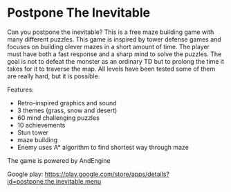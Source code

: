 # Postpone The Inevitable

Can you postpone the inevitable? This is a free maze building game with many different puzzles.
This game is inspired by tower defense games and focuses on building clever mazes in a short amount of time. The player must have both a fast response and a sharp mind to solve the puzzles.
The goal is not to defeat the monster as an ordinary TD but to prolong the time it takes for it to traverse the map. All levels have been tested some of them are really hard, but it is possible.

Features:
- Retro-inspired graphics and sound
- 3 themes (grass, snow and desert)
- 60 mind challenging puzzles
- 10 achievements
- Stun tower
- maze building
- Enemy uses A* algorithm to find shortest way through maze

The game is powered by AndEngine

Google play:
https://play.google.com/store/apps/details?id=postpone.the.inevitable.menu